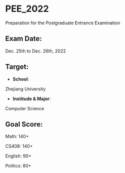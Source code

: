 # PEE_2022
Preparation for the Postgraduate Entrance Examination

## Exam Date:
Dec. 25th to Dec. 26th, 2022

## Target:
- **School**:

Zhejiang University
- **Institude & Major**:

Computer Science 

## Goal Score:
Math: 140+

CS408: 140+

English: 90+

Politics: 80+
